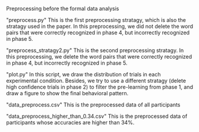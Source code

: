 Preprocessing before the formal data analysis

"preprocess.py"
This is the first preprocessing stratagy, which is also the stratagy used in the paper. In this preprocessing, we did not delete the word pairs that were correctly recognized in phase 4, but incorrectly recognized in phase 5.

"preprocess_stratagy2.py"
This is the second preprocessing stratagy. In this preprocessing, we delete the word pairs that were correctly recognized in phase 4, but incorrectly recognized in phase 5.

"plot.py"
In this script, we draw the distribution of trials in each experimental condition. Besides, we try to use a different stratagy (delete high confidence trials in phase 2) to filter the pre-learning from phase 1, and draw a figure to show the final behavioral pattern. 

"data_preprocess.csv"
This is the preprocessed data of all participants

"data_preprocess_higher_than_0.34.csv"
This is the preprocessed data of participants whose accuracies are higher than 34%.

